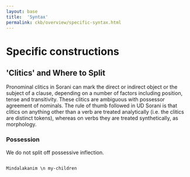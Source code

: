 ```yaml
---
layout: base
title:  'Syntax'
permalink: ckb/overview/specific-syntax.html
---
```


# Specific constructions
## 'Clitics' and Where to Split

Pronominal clitics in Sorani can mark the direct or indirect object or the subject of a clause, depending on a number of factors including position, tense and transitivity. These clitics are ambiguous with possessor agreement of nominals. The rule of thumb followed in UD Sorani is that clitics on anything other than a verb are treated analytically (i.e. the clitics are distinct tokens), whereas on verbs they are treated synthetically, as morphology.

### Possession
We do not split off possessive inflection.

~~~ sdparse

Mindalakanim \n my-children 

~~~
